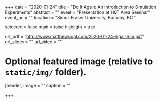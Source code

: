 +++
date = "2020-01-24"
title = "Do It Again: An Introduction to Simulation Experiments"
abstract = ""
event = "Presentation at HQT Area Seminar"
event_url = ""
location = "Simon Fraser University, Burnaby, BC."

selected = false
math = false
highlight = true

url_pdf = "http://www.matthewsigal.com/2020-01-24-Sigal-Sim.pdf"
url_slides = ""
url_video = ""

# Optional featured image (relative to `static/img/` folder).
[header]
image = ""
caption = ""

+++
